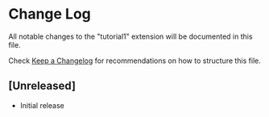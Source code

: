 # Change Log
All notable changes to the "tutorial1" extension will be documented in this file.

Check [Keep a Changelog](http://keepachangelog.com/) for recommendations on how to structure this file.

## [Unreleased]
- Initial release